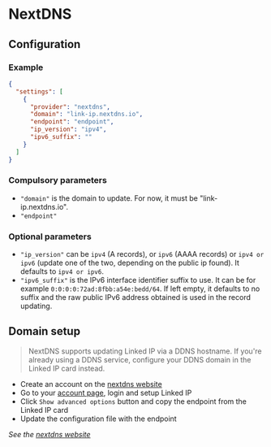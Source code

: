 # NextDNS

## Configuration

### Example

```json
{
  "settings": [
    {
      "provider": "nextdns",
      "domain": "link-ip.nextdns.io",
      "endpoint": "endpoint",
      "ip_version": "ipv4",
      "ipv6_suffix": ""
    }
  ]
}
```

### Compulsory parameters

- `"domain"` is the domain to update. For now, it must be "link-ip.nextdns.io".
- `"endpoint"`

### Optional parameters

- `"ip_version"` can be `ipv4` (A records), or `ipv6` (AAAA records) or `ipv4 or ipv6` (update one of the two, depending on the public ip found). It defaults to `ipv4 or ipv6`.
- `"ipv6_suffix"` is the IPv6 interface identifier suffix to use. It can be for example `0:0:0:0:72ad:8fbb:a54e:bedd/64`. If left empty, it defaults to no suffix and the raw public IPv6 address obtained is used in the record updating.

## Domain setup

> NextDNS supports updating Linked IP via a DDNS hostname. If you're already using a DDNS service, configure your DDNS domain in the Linked IP card instead.

- Create an account on the [nextdns website](https://nextdns.io/)
- Go to your [account page](https://my.nextdns.io/), login and setup Linked IP
- Click `Show advanced options` button and copy the endpoint from the Linked IP card
- Update the configuration file with the endpoint

_See the [nextdns website](https://nextdns.io/)_

